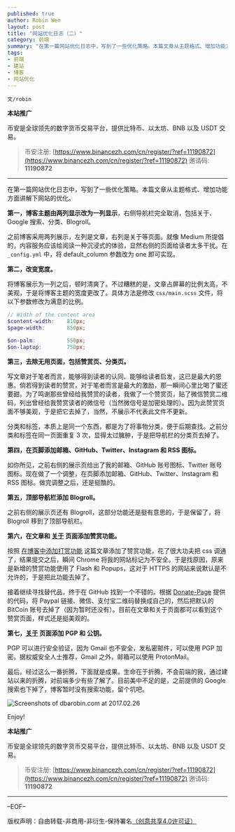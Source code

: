 ```yaml
---
published: true
author: Robin Wen
layout: post
title: "网站优化日志（二）"
category: 前端
summary: "在第一篇网站优化日志中，写到了一些优化策略。本篇文章从主题格式、增加功能方面讲解下网站的优化。第一，博客主题由两列显示改为一列显示，右侧导航栏完全取消，包括关于、Google 搜索、分类、Blogroll。第二，改变宽度。第三，去除无用页面，包括赞赏页、分类页。第四，在页脚添加邮箱、GitHub、Twitter、Instagram 和 RSS 图标。第五，顶部导航栏添加 Blogroll。第六，在文章和关于页面添加赞赏功能。第七，关于页面添加 PGP 和 公钥。最后。经过这么一番折腾，下面就是成果。生命在于折腾，不会前端的我，通过建站以来的折腾，对前端多少有些了解了。目前美中不足的是，之前提供的 Google 搜索也下掉了，博客暂时没有搜索功能，留个坑吧。"
tags:
- 前端
- 建站
- 博客
- 网站优化
---
```


`文/robin`

**本站推广**

币安是全球领先的数字货币交易平台，提供比特币、以太坊、BNB 以及 USDT 交易。

> 币安注册: [https://www.binancezh.com/cn/register/?ref=11190872](https://www.binancezh.com/cn/register/?ref=11190872)
> 邀请码: **11190872**

***

在第一篇网站优化日志中，写到了一些优化策略。本篇文章从主题格式、增加功能方面讲解下网站的优化。

**第一，博客主题由两列显示改为一列显示**，右侧导航栏完全取消，包括关于、Google 搜索、分类、Blogroll。

之前博客采用两列展示，左列是文章，右列是关于等页面。就像 Medium 所提倡的，内容服务应该给阅读一种沉浸式的体验，显然右侧的页面给读者太多干扰。在 `_config.yml` 中，将 default_column 参数改为 one 即可实现。

**第二，改变宽度。**

将博客展示为一列之后，顿时清爽了。不过糟糕的是，文章占屏幕的比例太高，不美观，于是将博客主题的宽度更改了。具体方法是修改 `css/main.scss` 文件，将以下参数修改为满意的比例。

``` scss
// Width of the content area
$content-width:    810px;
$page-width:       850px;

$on-palm:          550px;
$on-laptop:        750px;
```

**第三，去除无用页面，包括赞赏页、分类页。**

写文章对于笔者而言，能够得到读者的认同、能够给读者启发，这已是最大的恩惠。倘若得到读者的赞赏，对于笔者而言是最大的激励，那一瞬间心里比喝了蜜还要甜。为了鸣谢那些曾经给我赞赏的读者，我做了一个赞赏页，贴了微信赞赏二维码，列出曾经给我赞赏读者的微信号（当然微信号是加密处理的）。因为此赞赏页面不够美观，于是把它去掉了，当然，不展示不代表此文件不更新。

分类和标签，本质上是同一个东西，都是为了将事物分类，便于后期查找。之前分类和标签在同一页面重复 3 次，显得太过臃肿，于是把导航栏的分类页去掉了。

**第四，在页脚添加邮箱、GitHub、Twitter、Instagram 和 RSS 图标。**

如你所见，之前右侧的展示页给出了我的邮箱、GitHub 账号图标、Twitter 账号图标。现在做了一个调整，在页脚添加邮箱、GitHub、Twitter、Instagram 和 RSS 图标。做完调整之后，还是挺酷的。

**第五，顶部导航栏添加 Blogroll。**

之前右侧的展示页还有 Blogroll，这部分功能还是挺有意思的，于是保留了，将 Blogroll 移到了顶部导航栏。

**第六，在文章和 [关于](https://dbarobin.com/about) 页面添加赞赏功能。**

按照 [在博客中添加打赏功能](http://lilian.info/blog/2016/12/AddPayFunction.html) 这篇文章添加了赞赏功能，花了很大功夫把 css 调通了，结果提交之后，瞬间 Chrome 将我的网站标记为不安全。于是找原因，原来是新增的赞赏功能使用了 Flash 和 Popups，这对于 HTTPS 的网站来说默认是不允许的，于是把此功能去掉了。

接着继续寻找替代品，终于在 GitHub 找到一个不错的。根据 [Donate-Page](https://github.com/Kaiyuan/donate-page) 提供的代码，将 Paypal 链接、微信、支付宝二维码替换成自己的，然后把默认的 BitCoin 账号去掉了（因为暂时还没有）。目前在文章和关于页面都可以看到这个赞赏页面，样式还是挺美观的。

**第七，[关于](https://dbarobin.com/about) 页面添加 PGP 和 公钥。**

PGP 可以进行安全验证，因为 Gmail 也不安全，发私密邮件，可以使用 PGP 加密。据权威安全人士推荐，Gmail 之外，邮箱可以使用 ProtonMail。

最后。经过这么一番折腾，下面就是成果。生命在于折腾，不会前端的我，通过建站以来的折腾，对前端多少有些了解了。目前美中不足的是，之前提供的 Google 搜索也下掉了，博客暂时没有搜索功能，留个坑吧。

![Screenshots of dbarobin.com at 2017.02.26](https://dbarobin.com/images/dbarobin.com.screenshots.170226.png)

Enjoy!

**本站推广**

币安是全球领先的数字货币交易平台，提供比特币、以太坊、BNB 以及 USDT 交易。

> 币安注册: [https://www.binancezh.com/cn/register/?ref=11190872](https://www.binancezh.com/cn/register/?ref=11190872)
> 邀请码: **11190872**

***

–EOF–

版权声明：自由转载-非商用-非衍生-保持署名<a href="http://creativecommons.org/licenses/by-nc-nd/4.0/deed.zh" target="_blank">（创意共享4.0许可证）</a>
